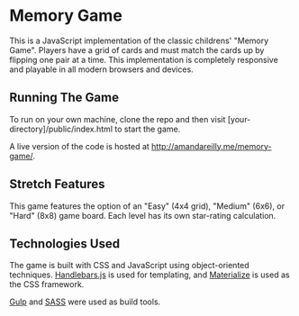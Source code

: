 # Memory Game

This is a JavaScript implementation of the classic childrens' "Memory Game".  Players have a grid of cards and must match the cards up by flipping one pair at a time.  This implementation is completely responsive and playable in all modern browsers and devices.

## Running The Game
To run on your own machine, clone the repo and then visit [your-directory]/public/index.html to start the game.

A live version of the code is hosted at <http://amandareilly.me/memory-game/>.

## Stretch Features
This game features the option of an "Easy" (4x4 grid), "Medium" (6x6), or "Hard" (8x8) game board.  Each level has its own star-rating calculation.

## Technologies Used
The game is built with CSS and JavaScript using object-oriented techniques.  [Handlebars.js](https://handlebarsjs.com/) is used for templating, and [Materialize](https://materializecss.com/) is used as the CSS framework.  

[Gulp](https://gulpjs.com/) and [SASS](https://sass-lang.com/) were used as build tools.